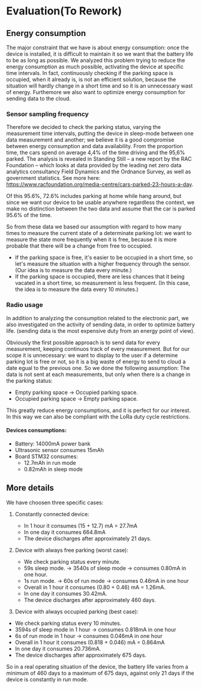 # Evaluation(To Rework)

## Energy consumption

The major constraint that we have is about energy consumption: once the device is installed, it is difficult to maintain it so we want that the battery life to be as long as possible. We analyzed this problem trying to reduce the energy consumption as much possible, activating the device at specific time intervals. In fact, continuously checking if the parking space is occupied, when it already is, is not an efficient solution, because the situation will hardly change in a short time and so it is an unnecessary wast of energy. Furthemore we also want to optimize energy consumption for sending data to the cloud.

### Sensor sampling frequency 
Therefore we decided to check the parking status, varying the measurement time intervals, putting the device in sleep-mode between one data measurement and another; we believe it is a good compromise between energy consumption and data availability. From the proportion time, the cars spend on average 4,4% of the time driving and the 95,6% parked. The analysis is revealed in Standing Still – a new report by the RAC Foundation – which looks at data provided by the leading net zero data analytics consultancy Field Dynamics and the Ordnance Survey, as well as government statistics. See more here: https://www.racfoundation.org/media-centre/cars-parked-23-hours-a-day. 

Of this 95.6%, 72.6% includes parking at home while hang around, but since we want our device to be usable anywhere regardless the context, we make no distinction between the two data and assume that the car is parked 95.6% of the time.

So from these data we based our assumption with regard to how many times to measure the current state of a determinate parking lot: we want to measure the state more frequently when it is free, because it is more probable that there will be a change from free to occupied.

- If the parking space is free, it's easier to be occupied in a short time, so let's measure the situation with a higher frequency                           through the sensor.
  (Our idea is to measure the data every minute.)
- If the parking space is occupied, there are less chances that it being vacated in a short time, so measurement is less frequent.
  (In this case, the idea is to measure the data every 10 minutes.)


### Radio usage
In addition to analyzing the consumption related to the electronic part, we also investigated on the activity of sending data, in order to optimize battery life. (sending data is the most expensive duty from an energy point of view). 

Obviously the first possible approach is to send data for every measurement, keeping continuos track of every measurement. But for our scope it is unnecessary: we want to display to the user if a determine parking lot is free or not, so it is a big waste of energy to send to cloud a date egual to the previous one. So we done the following assumption:
The data is not sent at each measurements, but only when there is a change in the parking status:
- Empty parking space -> Occupied parking space.
- Occupied parking space -> Empty parking space.

This greatly reduce energy consumptions, and it is perfect for our interest. In this way we can also be compliant with the LoRa duty cycle restrictions.

#### Devices consumptions:
- Battery: 14000mA power bank
- Ultrasonic sensor consumes 15mAh
- Board STM32 consumes:
    - 12.7mAh in run mode
    - 0.82mAh in sleep mode

## More details

We have choosen three specific cases:

1) Constantly connected device:
   - In 1 hour it consumes (15 + 12.7) mA = 27.7mA
   - In one day it consumes 664.8mA
   - The device discharges after approximately 21 days.

2) Device with always free parking (worst case):
   - We check parking status every minute.
   - 59s sleep mode. -> 3540s of sleep mode -> consumes 0.80mA in one hour.
   - 1s run mode. -> 60s of run mode -> consumes 0.46mA in one hour
   - Overall in 1 hour it consumes (0.80 + 0.46) mA = 1.26mA.
   - In one day it consumes 30.42mA.
   - The device discharges after approximately 460 days.

3)  Device with always occupied parking (best case):
   - We check parking status every 10 minutes.
   - 3594s of sleep mode in 1 hour -> consumes 0.818mA in one hour
   - 6s of run mode in 1 hour -> consumes 0.046mA in one hour
   - Overall in 1 hour it consumes (0.818 + 0.046) mA = 0.864mA
   - In one day it consumes 20.736mA.
   - The device discharges after approximately 675 days.

So in a real operating situation of the device, the battery life varies from a minimum of 460 days to a maximum of 675 days, against only 21 days if the device is constantly in run mode.





